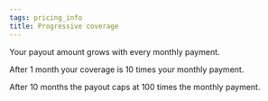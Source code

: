 ```yaml
---
tags: pricing_info
title: Progressive coverage
---
```


Your payout amount grows with every monthly payment.

After 1 month your coverage is 10 times your monthly payment.

After 10 months the payout caps at 100 times the monthly payment.
